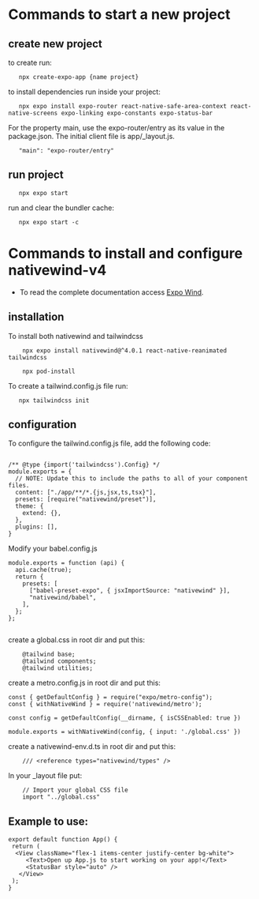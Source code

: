 # Commands to start a new project
## create new project
to create run:
```shell
   npx create-expo-app {name project}
```
to install dependencies run inside your project:
```shell
   npx expo install expo-router react-native-safe-area-context react-native-screens expo-linking expo-constants expo-status-bar
```
For the property main, use the expo-router/entry as its value in the package.json. The initial client file is app/_layout.js.
```shell
   "main": "expo-router/entry"
```
## run project
```shell
   npx expo start
```
run and clear the bundler cache:
```shell
   npx expo start -c
```
# Commands to install and configure nativewind-v4


- To read the complete documentation access [Expo Wind](https://www.nativewind.dev/v4/getting-started/expo-router).


## installation
To install both nativewind and tailwindcss


```shell
    npx expo install nativewind@^4.0.1 react-native-reanimated tailwindcss

    npx pod-install
```
To create a tailwind.config.js file run:


```shell
   npx tailwindcss init
```


## configuration
To configure the tailwind.config.js file, add the following code:


```shell

/** @type {import('tailwindcss').Config} */
module.exports = {
  // NOTE: Update this to include the paths to all of your component files.
  content: ["./app/**/*.{js,jsx,ts,tsx}"],
  presets: [require("nativewind/preset")],
  theme: {
    extend: {},
  },
  plugins: [],
}
```

Modify your babel.config.js

```shell
module.exports = function (api) {
  api.cache(true);
  return {
    presets: [
      ["babel-preset-expo", { jsxImportSource: "nativewind" }],
      "nativewind/babel",
    ],
  };
};


```

create a global.css in root dir and put this:

```shell
    @tailwind base;
    @tailwind components;
    @tailwind utilities;
```
create a metro.config.js in root dir and put this:

```shell
const { getDefaultConfig } = require("expo/metro-config");
const { withNativeWind } = require('nativewind/metro');

const config = getDefaultConfig(__dirname, { isCSSEnabled: true })

module.exports = withNativeWind(config, { input: './global.css' })
```

create a nativewind-env.d.ts in root dir and put this:

```shell
    /// <reference types="nativewind/types" />
```

In your _layout file put:

``` shell
    // Import your global CSS file
    import "../global.css"

```


## Example to use:
```shell
export default function App() {
 return (
  <View className="flex-1 items-center justify-center bg-white">
     <Text>Open up App.js to start working on your app!</Text>
     <StatusBar style="auto" />
   </View>
 );
}
```




